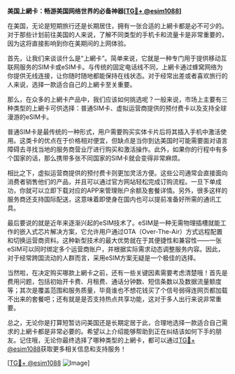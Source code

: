 **美国上網卡：畅游美国网络世界的必备神器[[TG💪+ @esim1088](https://t.me/s/esim1088)]**

在美国，无论是短期旅行还是长期居住，拥有一张合适的上網卡都是必不可少的。对于那些计划前往美国的人来说，了解不同类型的手机卡和流量卡是非常重要的，因为这将直接影响到你在美期间的上网体验。

首先，让我们来谈谈什么是“上網卡”。简单来说，它就是一种专门用于提供移动互联网服务的SIM卡或eSIM卡。与传统的固定电话线不同，上網卡通过蜂窝网络为你提供无线连接，让你随时随地都能保持在线状态。对于经常出差或者喜欢旅行的人来说，选择一款适合自己的上網卡至关重要。

那么，在众多的上網卡产品中，我们应该如何挑选呢？一般来说，市场上主要有三种类型的上網卡可供选择：普通SIM卡、虚拟运营商提供的预付费卡以及支持全球漫游的eSIM卡。

普通SIM卡是最传统的一种形式，用户需要购买实体卡片后将其插入手机中激活使用。这类卡的优点在于价格相对便宜，但缺点是当你到达美国时可能需要面对语言障碍去寻找当地的服务商营业厅进行购买和激活操作。此外，如果你的行程中有多个国家的话，那么携带多张不同国家的SIM卡就会变得非常麻烦。

相比之下，虚拟运营商提供的预付费卡则更加灵活方便。这些公司通常会直接面向消费者销售他们的产品，并且可以通过官方网站轻松完成订购流程。一旦下单成功，你就可以立即下载对应的APP来管理账户余额及套餐详情。另外，很多这样的服务商还支持国际配送，这意味着即使身在国内也可以提前准备好所需的通讯工具。

最后要说的就是近年来逐渐兴起的eSIM技术了。eSIM是一种无需物理插槽就能工作的嵌入式芯片解决方案，它允许用户通过OTA（Over-The-Air）方式远程配置和切换运营商资料。这种新型技术的最大优势就在于其便捷性和兼容性——一张eSIM可以同时绑定多个运营商账户，并根据实际需求动态调整服务内容。因此，对于经常跨国流动的人群而言，采用eSIM方案无疑是一个极佳的选择。

当然啦，在决定购买哪款上網卡之前，还有一些关键因素需要考虑清楚哦！首先是费用问题，包括初始开卡费、月租费、通话分钟数、短信条数以及数据流量额度等；其次是覆盖范围和服务质量，毕竟谁也不想花钱买了个信号弱得连网页都加载不出来的套餐吧；还有就是是否支持热点共享功能，这对于多人出行来说非常重要。

总之，无论你是打算短暂访问美国还是长期定居于此，合理地选择一款适合自己需求的上網卡都是非常必要的。希望以上介绍能够帮助到正在纠结该如何下手的朋友。记住哦，无论你最终选择了哪种类型的上網卡，都可以通过[TG💪+ @esim1088](https://t.me/s/esim1088)获取更多相关信息和支持服务！

[[TG💪+ @esim1088](https://t.me/s/esim1088) ![Image](https://i.postimg.cc/4NQfJmqS/Snipaste-2025-05-13-00-14-12.png)]